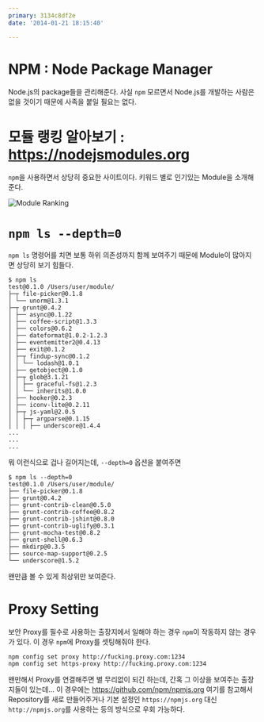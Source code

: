 ```yaml
---
primary: 3134c8df2e
date: '2014-01-21 18:15:40'

---
```


# NPM : Node Package Manager

Node.js의 package들을 관리해준다. 사실 `npm` 모르면서 Node.js를 개발하는 사람은 없을 것이기 때문에 사족을 붙일 필요는 없다.

# 모듈 랭킹 알아보기 : <https://nodejsmodules.org>

`npm`을 사용하면서 상당히 중요한 사이트이다. 키워드 별로 인기있는 Module을 소개해준다.

![Module Ranking](http://files.ssen.name/captures/20140121/174542.png)


# `npm ls --depth=0`

`npm ls` 명령어를 치면 보통 하위 의존성까지 함께 보여주기 때문에 Module이 많아지면 상당히 보기 힘들다.

	$ npm ls
	test@0.1.0 /Users/user/module/
	├─┬ file-picker@0.1.8
	│ └── unorm@1.3.1
	├─┬ grunt@0.4.2
	│ ├── async@0.1.22
	│ ├── coffee-script@1.3.3
	│ ├── colors@0.6.2
	│ ├── dateformat@1.0.2-1.2.3
	│ ├── eventemitter2@0.4.13
	│ ├── exit@0.1.2
	│ ├─┬ findup-sync@0.1.2
	│ │ └── lodash@1.0.1
	│ ├── getobject@0.1.0
	│ ├─┬ glob@3.1.21
	│ │ ├── graceful-fs@1.2.3
	│ │ └── inherits@1.0.0
	│ ├── hooker@0.2.3
	│ ├── iconv-lite@0.2.11
	│ ├─┬ js-yaml@2.0.5
	│ │ ├─┬ argparse@0.1.15
	│ │ │ ├── underscore@1.4.4
	...
	...
	...

뭐 이런식으로 겁나 길어지는데, `--depth=0` 옵션을 붙여주면

	$ npm ls --depth=0
	test@0.1.0 /Users/user/module/
	├── file-picker@0.1.8
	├── grunt@0.4.2
	├── grunt-contrib-clean@0.5.0
	├── grunt-contrib-coffee@0.8.2
	├── grunt-contrib-jshint@0.8.0
	├── grunt-contrib-uglify@0.3.1
	├── grunt-mocha-test@0.8.2
	├── grunt-shell@0.6.3
	├── mkdirp@0.3.5
	├── source-map-support@0.2.5
	└── underscore@1.5.2

왠만큼 볼 수 있게 최상위만 보여준다.


# Proxy Setting

보안 Proxy를 필수로 사용하는 출장지에서 일해야 하는 경우 `npm`이 작동하지 않는 경우가 있다. 이 경우 `npm`에 Proxy를 셋팅해줘야 한다.

	npm config set proxy http://fucking.proxy.com:1234
	npm config set https-proxy http://fucking.proxy.com:1234

왠만해서 Proxy를 연결해주면 별 무리없이 되긴 하는데, 간혹 그 이상을 보여주는 출장지들이 있는데... 이 경우에는 <https://github.com/npm/npmjs.org> 여기를 참고해서 Repository를 새로 만들어주거나 기본 설정인 `https://npmjs.org` 대신 `http://npmjs.org`를 사용하는 등의 방식으로 우회 가능하다.





